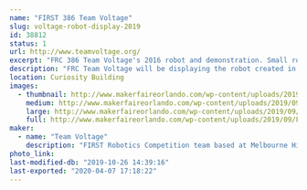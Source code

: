 ```yaml
---
name: "FIRST 386 Team Voltage"
slug: voltage-robot-display-2019
id: 38812
status: 1
url: http://www.teamvoltage.org/
excerpt: "FRC 386 Team Voltage's 2016 robot and demonstration. Small robots for driving around and information about our team."
description: "FRC Team Voltage will be displaying the robot created in the 2016 year for competition.  We plan to allow kids to attempt to drive the robot in order to show them what FIRST Robotics Teams do.  We will also be answering any questions people may have about the robot, our team, and FIRST to help spread awareness of engineering programs to help kids and teens get into engineering through robotics. Our team represents the ability to inspire younger kids to pursue and excel in STEM related fields, that everyone is always welcome in FIRST, and that everyone has a place. Our team is a group of dedicated and hardworking individuals that strive to bestow the beliefs of \"hardwork is the only work\" in all people we come by."
location: Curiosity Building
images:
  - thumbnail: http://www.makerfaireorlando.com/wp-content/uploads/2019/09/FIRST-S.FL_.-Regional-2016-8403.jpg
    medium: http://www.makerfaireorlando.com/wp-content/uploads/2019/09/FIRST-S.FL_.-Regional-2016-8403.jpg
    large: http://www.makerfaireorlando.com/wp-content/uploads/2019/09/FIRST-S.FL_.-Regional-2016-8403.jpg
    full: http://www.makerfaireorlando.com/wp-content/uploads/2019/09/FIRST-S.FL_.-Regional-2016-8403.jpg
maker:
  - name: "Team Voltage"
    description: "FIRST Robotics Competition team based at Melbourne High School. Demos, showcases, community outreach. "
photo_link: 
last-modified-db: "2019-10-26 14:39:16"
last-exported: "2020-04-07 17:18:22"
---
```

